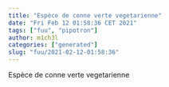 ```yaml
---
title: "Espèce de conne verte vegetarienne"
date: "Fri Feb 12 01:58:36 CET 2021"
tags: ["fuu", "pipotron"]
author: m1ch3l
categories: ["generated"]
slug: "fuu/2021-02-12-01:58:36"
---
```


Espèce de conne verte vegetarienne
